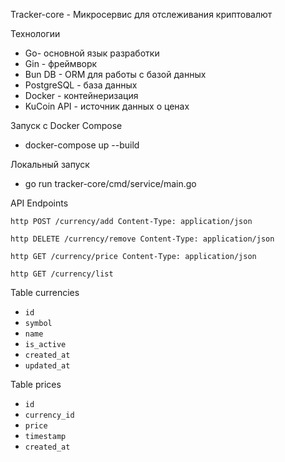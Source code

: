Tracker-core - Микросервис для отслеживания криптовалют

Технологии

- Go- основной язык разработки
- Gin - фреймворк
- Bun DB - ORM для работы с базой данных
- PostgreSQL - база данных
- Docker - контейнеризация
- KuCoin API - источник данных о ценах

Запуск с Docker Compose

- docker-compose up --build

Локальный запуск

- go run tracker-core/cmd/service/main.go

API Endpoints

``` http POST /currency/add Content-Type: application/json ```


``` http DELETE /currency/remove Content-Type: application/json ```


``` http GET /currency/price Content-Type: application/json ```


``` http GET /currency/list ```

Table currencies
- `id`
- `symbol`
- `name`
- `is_active`
- `created_at` 
- `updated_at`

Table prices
- `id`
- `currency_id`
- `price`
- `timestamp`
- `created_at`
